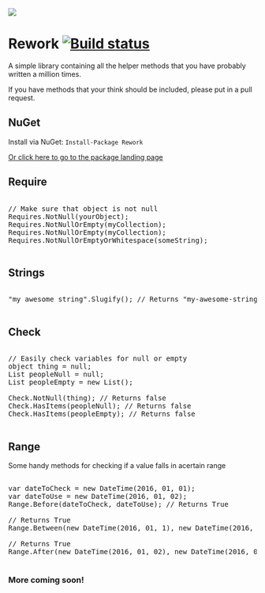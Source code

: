 <img src="https://raw.githubusercontent.com/Lukejkw/Rework/master/rw_logo.png" />

# Rework  [![Build status](https://ci.appveyor.com/api/projects/status/gpo5a4kjm97p7ews?svg=true)](https://ci.appveyor.com/project/Lukejkw/rework)

A simple library containing all the helper methods that you have probably written a million times.

If you have methods that your think should be included, please put in a pull request.

## NuGet

Install via NuGet: ``` Install-Package Rework ```

[Or click here to go to the package landing page](https://www.nuget.org/packages/Rework)

## Require

<pre>

// Make sure that object is not null
Requires.NotNull(yourObject);
Requires.NotNullOrEmpty(myCollection);
Requires.NotNullOrEmpty(myCollection);
Requires.NotNullOrEmptyOrWhitespace(someString);

</pre>

## Strings

<pre>

"my awesome string".Slugify(); // Returns "my-awesome-string"

</pre>

## Check

<pre>

// Easily check variables for null or empty
object thing = null;
List<Person> peopleNull = null;
List<Person> peopleEmpty = new List<Person>();

Check.NotNull(thing); // Returns false
Check.HasItems(peopleNull); // Returns false
Check.HasItems(peopleEmpty); // Returns false

</pre>

## Range

Some handy methods for checking if a value falls in acertain range

<pre>

var dateToCheck = new DateTime(2016, 01, 01);
var dateToUse = new DateTime(2016, 01, 02);
Range.Before(dateToCheck, dateToUse); // Returns True

// Returns True
Range.Between(new DateTime(2016, 01, 1), new DateTime(2016, 01, 3), new DateTime(2016, 01, 2));

// Returns True
Range.After(new DateTime(2016, 01, 02), new DateTime(2016, 01, 01));

</pre>

### More coming soon!

